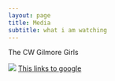 ```yaml
---
layout: page
title: Media
subtitle: what i am watching
---
```


The CW Gilmore Girls

![](https://cdn.vox-cdn.com/thumbor/L-tf3dRjE_-VDCF_aBYYgTocGrs=/1400x1400/filters:format(jpeg)/cdn.vox-cdn.com/uploads/chorus_asset/file/1530074/thegilmoregirls.0.jpg) 
[This links to google](google.com)
